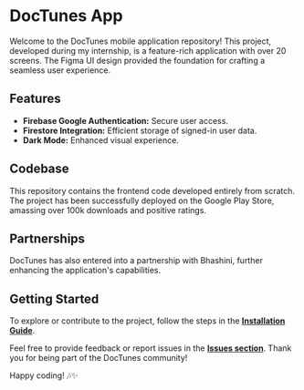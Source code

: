 # DocTunes App

Welcome to the DocTunes mobile application repository! This project, developed during my internship, is a feature-rich application with over 20 screens. The Figma UI design provided the foundation for crafting a seamless user experience.

## Features

- **Firebase Google Authentication:** Secure user access.
- **Firestore Integration:** Efficient storage of signed-in user data.
- **Dark Mode:** Enhanced visual experience.

## Codebase

This repository contains the frontend code developed entirely from scratch. The project has been successfully deployed on the Google Play Store, amassing over 100k downloads and positive ratings.

## Partnerships

DocTunes has also entered into a partnership with Bhashini, further enhancing the application's capabilities.

## Getting Started

To explore or contribute to the project, follow the steps in the [**Installation Guide**](#).

Feel free to provide feedback or report issues in the [**Issues section**](/issues). Thank you for being part of the DocTunes community!

Happy coding! 🎶✨
